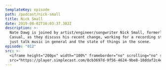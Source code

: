 ```yaml
---
templateKey: episode
path: /podcast/nick-small
title: Nick Small
date: 2019-08-02T16:03:37.302Z
description: >-
  Nate Dawg is joined by artist/engineer/songwriter Nick Small, formerly of Act
  Casual, as they discuss his recent change, working for a recording studio, and
  just talk music in general and the state of things in the scene.
episode: "012"
src: >-
  <iframe height="200px" width="100%" frameborder="no" scrolling="no" seamless
  src="https://player.simplecast.com/8cb3697d-9f56-4624-9be8-18ddaf2c4eb6?dark=false"></iframe>
---
```

